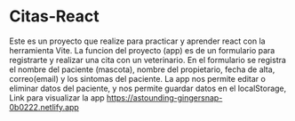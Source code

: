 # Citas-React
Este es un proyecto que realize para practicar y aprender react con la herramienta Vite.
La funcion del proyecto (app) es de un formulario para registrarte y realizar una cita con un veterinario.
En el formulario se registra el nombre del paciente (mascota), nombre del propietario, fecha de alta, correo(email) y los sintomas del paciente.
La app nos permite editar o eliminar datos del paciente, y nos permite guardar datos en el localStorage,
Link para visualizar la app https://astounding-gingersnap-0b0222.netlify.app 
